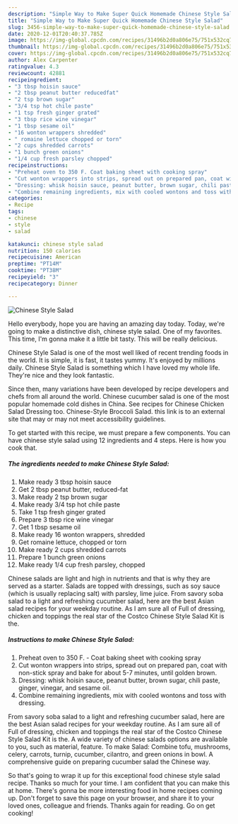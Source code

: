 ```yaml
---
description: "Simple Way to Make Super Quick Homemade Chinese Style Salad"
title: "Simple Way to Make Super Quick Homemade Chinese Style Salad"
slug: 3456-simple-way-to-make-super-quick-homemade-chinese-style-salad
date: 2020-12-01T20:40:37.785Z
image: https://img-global.cpcdn.com/recipes/31496b2d0a806e75/751x532cq70/chinese-style-salad-recipe-main-photo.jpg
thumbnail: https://img-global.cpcdn.com/recipes/31496b2d0a806e75/751x532cq70/chinese-style-salad-recipe-main-photo.jpg
cover: https://img-global.cpcdn.com/recipes/31496b2d0a806e75/751x532cq70/chinese-style-salad-recipe-main-photo.jpg
author: Alex Carpenter
ratingvalue: 4.3
reviewcount: 42881
recipeingredient:
- "3 tbsp hoisin sauce"
- "2 tbsp peanut butter reducedfat"
- "2 tsp brown sugar"
- "3/4 tsp hot chile paste"
- "1 tsp fresh ginger grated"
- "3 tbsp rice wine vinegar"
- "1 tbsp sesame oil"
- "16 wonton wrappers shredded"
- " romaine lettuce chopped or torn"
- "2 cups shredded carrots"
- "1 bunch green onions"
- "1/4 cup fresh parsley chopped"
recipeinstructions:
- "Preheat oven to 350 F. Coat baking sheet with cooking spray"
- "Cut wonton wrappers into strips, spread out on prepared pan, coat with non-stick spray and bake for about 5-7 minutes, until golden brown."
- "Dressing: whisk hoisin sauce, peanut butter, brown sugar, chili paste, ginger, vinegar, and sesame oil."
- "Combine remaining ingredients, mix with cooled wontons and toss with dressing."
categories:
- Recipe
tags:
- chinese
- style
- salad

katakunci: chinese style salad 
nutrition: 150 calories
recipecuisine: American
preptime: "PT14M"
cooktime: "PT38M"
recipeyield: "3"
recipecategory: Dinner

---
```



![Chinese Style Salad](https://img-global.cpcdn.com/recipes/31496b2d0a806e75/751x532cq70/chinese-style-salad-recipe-main-photo.jpg)

Hello everybody, hope you are having an amazing day today. Today, we're going to make a distinctive dish, chinese style salad. One of my favorites. This time, I'm gonna make it a little bit tasty. This will be really delicious.

Chinese Style Salad is one of the most well liked of recent trending foods in the world. It is simple, it is fast, it tastes yummy. It's enjoyed by millions daily. Chinese Style Salad is something which I have loved my whole life. They're nice and they look fantastic.

Since then, many variations have been developed by recipe developers and chefs from all around the world. Chinese cucumber salad is one of the most popular homemade cold dishes in China. See recipes for Chinese Chicken Salad Dressing too. Chinese-Style Broccoli Salad. this link is to an external site that may or may not meet accessibility guidelines.


To get started with this recipe, we must prepare a few components. You can have chinese style salad using 12 ingredients and 4 steps. Here is how you cook that.

<!--inarticleads1-->

##### The ingredients needed to make Chinese Style Salad:

1. Make ready 3 tbsp hoisin sauce
1. Get 2 tbsp peanut butter, reduced-fat
1. Make ready 2 tsp brown sugar
1. Make ready 3/4 tsp hot chile paste
1. Take 1 tsp fresh ginger grated
1. Prepare 3 tbsp rice wine vinegar
1. Get 1 tbsp sesame oil
1. Make ready 16 wonton wrappers, shredded
1. Get  romaine lettuce, chopped or torn
1. Make ready 2 cups shredded carrots
1. Prepare 1 bunch green onions
1. Make ready 1/4 cup fresh parsley, chopped


Chinese salads are light and high in nutrients and that is why they are served as a starter. Salads are topped with dressings, such as soy sauce (which is usually replacing salt) with parsley, lime juice. From savory soba salad to a light and refreshing cucumber salad, here are the best Asian salad recipes for your weekday routine. As I am sure all of Full of dressing, chicken and toppings the real star of the Costco Chinese Style Salad Kit is the. 

<!--inarticleads2-->

##### Instructions to make Chinese Style Salad:

1. Preheat oven to 350 F. - Coat baking sheet with cooking spray
1. Cut wonton wrappers into strips, spread out on prepared pan, coat with non-stick spray and bake for about 5-7 minutes, until golden brown.
1. Dressing: whisk hoisin sauce, peanut butter, brown sugar, chili paste, ginger, vinegar, and sesame oil.
1. Combine remaining ingredients, mix with cooled wontons and toss with dressing.


From savory soba salad to a light and refreshing cucumber salad, here are the best Asian salad recipes for your weekday routine. As I am sure all of Full of dressing, chicken and toppings the real star of the Costco Chinese Style Salad Kit is the. A wide variety of chinese salads options are available to you, such as material, feature. To make Salad: Combine tofu, mushrooms, celery, carrots, turnip, cucumber, cilantro, and green onions in bowl. A comprehensive guide on preparing cucumber salad the Chinese way. 

So that's going to wrap it up for this exceptional food chinese style salad recipe. Thanks so much for your time. I am confident that you can make this at home. There's gonna be more interesting food in home recipes coming up. Don't forget to save this page on your browser, and share it to your loved ones, colleague and friends. Thanks again for reading. Go on get cooking!
